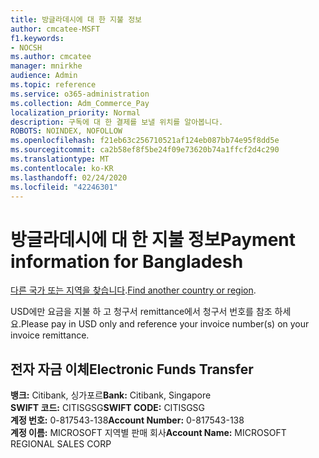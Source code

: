 ```yaml
---
title: 방글라데시에 대 한 지불 정보
author: cmcatee-MSFT
f1.keywords:
- NOCSH
ms.author: cmcatee
manager: mnirkhe
audience: Admin
ms.topic: reference
ms.service: o365-administration
ms.collection: Adm_Commerce_Pay
localization_priority: Normal
description: 구독에 대 한 결제를 보낼 위치를 알아봅니다.
ROBOTS: NOINDEX, NOFOLLOW
ms.openlocfilehash: f21eb63c256710521af124eb087bb74e95f8dd5e
ms.sourcegitcommit: ca2b58ef8f5be24f09e73620b74a1ffcf2d4c290
ms.translationtype: MT
ms.contentlocale: ko-KR
ms.lasthandoff: 02/24/2020
ms.locfileid: "42246301"
---
```

# <a name="payment-information-for-bangladesh"></a><span data-ttu-id="7cf33-103">방글라데시에 대 한 지불 정보</span><span class="sxs-lookup"><span data-stu-id="7cf33-103">Payment information for Bangladesh</span></span>

<span data-ttu-id="7cf33-104">[다른 국가 또는 지역을 찾습니다](../billing-and-payments/pay-for-your-subscription.md).</span><span class="sxs-lookup"><span data-stu-id="7cf33-104">[Find another country or region](../billing-and-payments/pay-for-your-subscription.md).</span></span>

<span data-ttu-id="7cf33-105">USD에만 요금을 지불 하 고 청구서 remittance에서 청구서 번호를 참조 하세요.</span><span class="sxs-lookup"><span data-stu-id="7cf33-105">Please pay in USD only and reference your invoice number(s) on your invoice remittance.</span></span>

## <a name="electronic-funds-transfer"></a><span data-ttu-id="7cf33-106">전자 자금 이체</span><span class="sxs-lookup"><span data-stu-id="7cf33-106">Electronic Funds Transfer</span></span>

<span data-ttu-id="7cf33-107">**뱅크:** Citibank, 싱가포르</span><span class="sxs-lookup"><span data-stu-id="7cf33-107">**Bank:** Citibank, Singapore</span></span>  
<span data-ttu-id="7cf33-108">**SWIFT 코드:** CITISGSG</span><span class="sxs-lookup"><span data-stu-id="7cf33-108">**SWIFT CODE:** CITISGSG</span></span>  
<span data-ttu-id="7cf33-109">**계정 번호:** 0-817543-138</span><span class="sxs-lookup"><span data-stu-id="7cf33-109">**Account Number:** 0-817543-138</span></span>  
<span data-ttu-id="7cf33-110">**계정 이름:** MICROSOFT 지역별 판매 회사</span><span class="sxs-lookup"><span data-stu-id="7cf33-110">**Account Name:** MICROSOFT REGIONAL SALES CORP</span></span>  